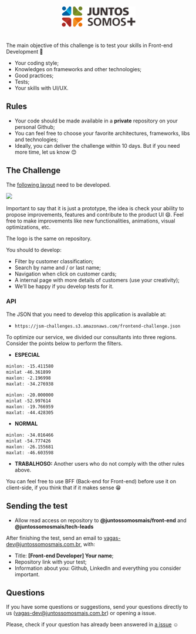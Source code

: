 <p align="center">
  <img src="./src/assets/images/logo.svg" width="200" alt="Juntos Somos +">
</p>

# <frontend-developer />

The main objective of this challenge is to test your skills in Front-end Development 🥳

- Your coding style;
- Knowledges on frameworks and other technologies;
- Good practices;
- Tests;
- Your skills with UI/UX.

## Rules

- Your code should be made available in a **private** repository on your personal Github;
- You can feel free to choose your favorite architectures, frameworks, libs and technologies;
- Ideally, you can deliver the challenge within 10 days. But if you need more time, let us know 😊

## The Challenge

The [following layout](layout.jpg) need to be developed.

<img src="layout.jpg" width="800">

Important to say that it is just a prototype, the idea is check your ability to propose improvements, features and contribute to the product UI 😄. Feel free to make improvements like new functionalities, animations, visual optimizations, etc.

The logo is the same on repository.

You should to develop:

- Filter by customer classification;
- Search by name and / or last name;
- Navigation when click on customer cards;
- A internal page with more details of customers (use your creativity);
- We'll be happy if you develop tests for it.

### API

The JSON that you need to develop this application is available at:

- `https://jsm-challenges.s3.amazonaws.com/frontend-challenge.json`

To optimize our service, we divided our consultants into three regions. Consider the points below to perform the filters.

- **ESPECIAL**

```
minlon: -15.411580
minlat -46.361899
maxlon: -2.196998
maxlat: -34.276938
```

```
minlon: -20.000000
minlat -52.997614
maxlon: -19.766959
maxlat: -44.428305
```

- **NORMAL**

```
minlon: -34.016466
minlat -54.777426
maxlon: -26.155681
maxlat: -46.603598
```

- **TRABALHOSO:** Another users who do not comply with the other rules above.

You can feel free to use BFF (Back-end for Front-end) before use it on client-side, if you think that if it makes sense 😁

## Sending the test

- Allow read access on repository to **@juntossomosmais/front-end** and **@juntossomosmais/tech-leads**

After finishing the test, send an email to vagas-dev@juntossomosmais.com.br, with:

- Title: **[Front-end Developer] Your name**;
- Repository link with your test;
- Information about you: Github, LinkedIn and everything you consider important.

## Questions

If you have some questions or suggestions, send your questions directly to us (vagas-dev@juntossomosmais.com.br) or opening a issue.

Please, check if your question has already been answered in [a issue](https://github.com/juntossomosmais/frontend-challenge/issues?q=) :relaxed:
